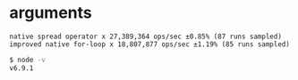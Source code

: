 # arguments

```
native spread operator x 27,389,364 ops/sec ±0.85% (87 runs sampled)
improved native for-loop x 18,807,877 ops/sec ±1.19% (85 runs sampled)
```

```bash
$ node -v
v6.9.1
```

